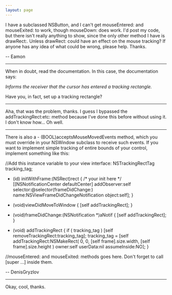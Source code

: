 ```yaml
---
layout: page
---
```


I have a subclassed NSButton, and I can't get mouseEntered: and mouseExited: to work, though mouseDown: does work. I'd post my code, but there isn't really anything to show, since the only other method I have is drawRect:. Unless drawRect: could have an effect on the mouse tracking?
If anyone has any idea of what could be wrong, please help.
Thanks.

-- Eamon

----

When in doubt, read the documentation. In this case, the documentation says:

*Informs the receiver that the cursor has entered a tracking rectangle.*

Have you, in fact, set up a tracking rectangle?

----

Aha, that was the problem, thanks. I guess I bypassed the addTrackingRect:etc: method because I've done this before without using it. I don't know how... Oh well.

----

There is also a     - (BOOL)acceptsMouseMovedEvents method, which you must override in your NSWindow subclass to receive such events.
If you want to implement simple tracking of entire bounds of your control, implement something like this:

    

//Add this instance variable to your view interface:
   NSTrackingRectTag            tracking_tag;

- (id) initWithFrame:(NSRect)rect {
  /* your init here */
  	[[NSNotificationCenter defaultCenter] addObserver:self
			selector:@selector(frameDidChange:)
			 name:NSViewFrameDidChangeNotification
			  object:self];
}

- (void)viewDidMoveToWindow { [self addTrackingRect]; }
- (void)frameDidChange:(NSNotification *)aNotif { [self addTrackingRect]; }

- (void) addTrackingRect {
	if ( tracking_tag ) [self removeTrackingRect:tracking_tag];
	tracking_tag = [self addTrackingRect:NSMakeRect( 0, 0, [self frame].size.width, [self frame].size.height ) owner:self userData:nil assumeInside:NO];
}

//mouseEntered: and mouseExited: methods goes here. Don't forget to call [super ...] inside them.



-- DenisGryzlov

----

Okay, cool, thanks.
